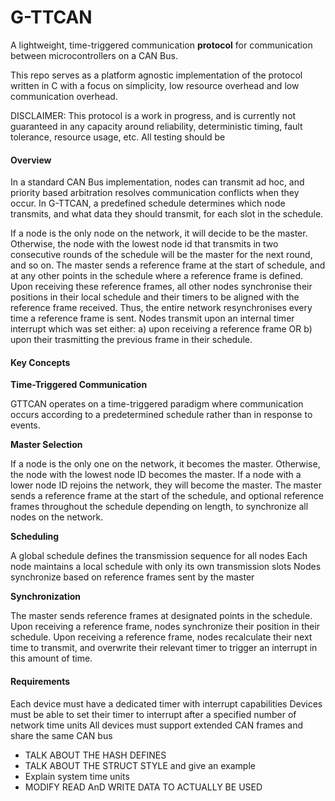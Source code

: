 # G-TTCAN

A lightweight, time-triggered communication **protocol** for communication between microcontrollers on a CAN Bus.

This repo serves as a platform agnostic implementation of the protocol written in C with a focus on simplicity, low resource overhead and low communication overhead.

DISCLAIMER: This protocol is a work in progress, and is currently not guaranteed in any capacity around reliability, deterministic timing, fault tolerance, resource usage, etc. All testing should be 

#### Overview

In a standard CAN Bus implementation, nodes can transmit ad hoc, and priority based arbitration resolves communication conflicts when they occur. In G-TTCAN, a predefined schedule determines which node transmits, and what data they should transmit, for each slot in the schedule.

If a node is the only node on the network, it will decide to be the master. Otherwise, the node with the lowest node id that transmits in two consecutive rounds of the schedule will be the master for the next round, and so on. The master sends a reference frame at the start of schedule, and at any other points in the schedule where a reference frame is defined. Upon receiving these reference frames, all other nodes synchronise their positions in their local schedule and their timers to be aligned with the reference frame received. Thus, the entire network resynchronises every time a reference frame is sent. Nodes transmit upon an internal timer interrupt which was set either: a) upon receiving a reference frame OR b) upon their trasmitting the previous frame in their schedule.

#### Key Concepts

**Time-Triggered Communication**

GTTCAN operates on a time-triggered paradigm where communication occurs according to a predetermined schedule rather than in response to events.

**Master Selection**

If a node is the only one on the network, it becomes the master. Otherwise, the node with the lowest node ID becomes the master. If a node with a lower node ID rejoins the network, they will become the master. The master sends a reference frame at the start of the schedule, and optional reference frames throughout the schedule depending on length, to synchronize all nodes on the network.

**Scheduling**

A global schedule defines the transmission sequence for all nodes
Each node maintains a local schedule with only its own transmission slots
Nodes synchronize based on reference frames sent by the master

**Synchronization**

The master sends reference frames at designated points in the schedule.
Upon receiving a reference frame, nodes synchronize their position in their schedule.
Upon receiving a reference frame, nodes recalculate their next time to transmit, and overwrite their relevant timer to trigger an interrupt in this amount of time.

#### Requirements

Each device must have a dedicated timer with interrupt capabilities
Devices must be able to set their timer to interrupt after a specified number of network time units
All devices must support extended CAN frames and share the same CAN bus







- TALK ABOUT THE HASH DEFINES
- TALK ABOUT THE STRUCT STYLE and give an example
- Explain system time units
- MODIFY READ AnD WRITE DATA TO ACTUALLY BE USED